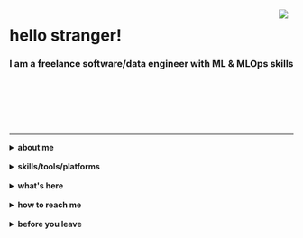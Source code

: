 <img align="right" style="padding: 10px" src="https://c.tenor.com/vRhSpkeqingAAAAC/gothguy-it-crowd.gif">

# hello stranger!

<h3>I am a freelance software/data engineer with ML & MLOps skills</h3>

<br>
<br>
<br>
<br>
<br>

---
<details>
  <summary><b>about me</b></summary>

* 15+ years as a software engineer, and I keep on learning
* Expert in building backend, big data, and ML systems
* Built systems with Java, Scala, Python, Groovy, Kotlin
* Cloud experience with GCP, Azure, AWS, PCF and WMWare Tanzu
* Experienced in distributed computing (Hadoop, NoSQL, Spark, Kubernetes)
* Experienced in OOP, FP and TDD
* Experienced in Agile methodologies
* Comfortable with DevOps duties and occasional frontend development
* Can fulfill Lead or Senior Engineer roles
* MSc in Computer Science (2008) 
* BSc in Statistics (2004) 

My interests are (I spend time thinking about):
* Fact based decisions
* Data intensive applications
* Bringing ML models to production, MLOps and overall how we could improve tooling/practices around ML projects

Some values/perspectives I have:
* I am not religious or obsessed with any platform/language/tool. They are all good when used in the right context. I care about problems and domains. 
* For me people and organization culture are more important than tech & tools. 
* I am a fan of Richard Feynman. As a result I am against cargo cult science (or development)
* I get more satisfaction from deleting code rather than writing it. 

Then you may ask why are you here at all? Well... 

<img align="center" height="360" width="600" src="assets/le-feu-follet-scene.png" alt="anyway, we fade away fast" />
</details>

<br/>
<details>
  <summary><b>skills/tools/platforms</b></summary>

Over the years I used several programming languages, frameworks and tools. I only list the ones below that I recently use(d) 

**Programming Languages**:

<img title="Java" alt="Java" src="assets/java.png" width="35" height="40" />
&nbsp;
&nbsp;
&nbsp;
<img title="Scala" alt="Scala" src="assets/scala.png" width="70" height="40" />
&nbsp;
&nbsp;
<img title="Python" alt="Python" src="assets/python2.svg" width="100" height="40" />
&nbsp;
<img title="Groovy" alt="Groovy" src="assets/groovy.png" width="70" height="40" />
<br>

**Big Data**:

<img title="Hadoop" alt="Hadoop" src="assets/hadoop.svg" width="70" height="40" />
&nbsp;
&nbsp;
<img title="Spark" alt="Spark" src="assets/spark.svg" width="70" height="40" />
&nbsp;
&nbsp;
<img title="Beam" alt="Beam" src="assets/beam.png" width="70" height="40" />
&nbsp;
&nbsp;
<img title="Kafka" alt="Kafka" src="assets/kafka.svg" width="70" height="40" />
&nbsp;
&nbsp;
<img title="Luigi" alt="Luigi" src="assets/luigi.png" width="70" height="40" />

**Data Science/ML**:

<img title="Numpy" alt="Numpy" src="assets/numpy.png" width="70" height="40" />
&nbsp;
&nbsp;
<img title="Pandas" alt="Pandas" src="assets/pandas.png" width="70" height="40" />
&nbsp;
&nbsp;
<img title="Scikit-learn" alt="Scikit-learn" src="assets/scikitlearn.png" width="70" height="40" />
&nbsp;
&nbsp;
<img title="H2O" alt="H2O" src="assets/h2o.jpg" width="70" height="40" />


**Sql/NoSql**:

<img title="Postgres" alt="Postgres" src="assets/postgresql.png" width="45" height="40" />
&nbsp;
&nbsp;
<img title="Sql-Server" alt="Sql-Server" src="assets/ms-sql-server.svg" width="70" height="40" />
&nbsp;
&nbsp;
<img title="Hbase" alt="Hbase" src="assets/hbase.png" width="70" height="40" />
&nbsp;
&nbsp;
<img title="Google Big Table" alt="Google Big Table" src="assets/bigtable.jpg" width="50" height="40" />
&nbsp;
&nbsp;
<img title="Google Big Query" alt="Google Big Query" src="assets/bigquery.png" width="50" height="40" />
&nbsp;
&nbsp;
<img title="Redis" alt="Redis" src="assets/redis.png" width="80" height="40" />
&nbsp;
&nbsp;
<img title="Cassandra" alt="Cassandra" src="assets/cassandra.png" width="50" height="40" />&nbsp;
&nbsp;
&nbsp;
<img title="Clickhouse" alt="Clickhouse" src="assets/clickhouse.jpeg" width="70" height="40" />


**Platforms/Ops**:

<img title="Kubernetes" alt="Kubernetes" src="assets/kubernetes.png" width="50" height="40" />
&nbsp;
&nbsp;
<img title="Azure" alt="Azure" src="assets/azure.png" width="50" height="40" />
&nbsp;
&nbsp;
<img title="Google Cloud" alt="Google Cloud" src="assets/google-cloud.png" width="50" height="40" />
&nbsp;
&nbsp;
<img title="Pivotal Cloud Foundry" alt="Pivotal Cloud Foundry" src="assets/pivotal-cloud-foundry.png" width="50" height="40" />
&nbsp;
&nbsp;
<img title="Jenkins" alt="Jenkins" src="assets/jenkins.png" width="120" height="40" />
<img title="Bamboo" alt="Bamboo" src="assets/bamboo.png" width="70" height="40" />

**Frameworks**

<img title="Spring boot" alt="Spring boot" src="assets/springboot.png" width="70" height="40" />
&nbsp;
&nbsp;
<img title="Akka" alt="Akka" src="assets/akka.png" width="70" height="40" />

**Daily**:

<img title="Xubuntu" alt="Xubuntu" src="assets/xubuntu.png" width="50" height="40" />
&nbsp;
&nbsp;
<img title="Intellij Idea" alt="Intellij Idea" src="assets/idea.png" width="50" height="40" />
&nbsp;
&nbsp;
<img title="Intellij Pycharm" alt="Intellij Pycharm" src="assets/pycharm.png" width="50" height="40" />
&nbsp;
&nbsp;
<img title="Docker" alt="Docker" src="assets/docker.png" width="50" height="40" />
&nbsp;
&nbsp;
<img title="Vim" alt="Vim" src="assets/vim.png" width="40" height="40" />
&nbsp;
&nbsp;
<img title="Git" alt="Git" src="assets/git.png" width="80" height="40" />
&nbsp;
&nbsp;
<img title="iPython" alt="iPython" src="assets/ipython.png" width="60" height="40" />

</details>

<br/>
<details>
  <summary><b>what's here</b></summary>

* [my projects](https://github.com/ozgunalan)
* [assignments](https://github.com/oalan-assignments): code I wrote for some take-home assignments
* [forks](https://github.com/oalan-forks): put them here away for some organization
* [learnings](https://github.com/oalan-learnings/): code & notes for followed courses and learning materials

<!--todo: [learning & notes]()-->
<!--todo: [posts]()-->

</details>

<br/>
<details>
  <summary><b>how to reach me</b></summary>

<br>

[<img src="https://img.shields.io/badge/LinkedIn-e9ebf0?logo=linkedin&logoColor=0077B5" alt="LinkedIn logo" title="LinkedIn" height="24" />](https://www.linkedin.com/in/oalan)

</details>

<br/>
<details>
  <summary><b>before you leave</b></summary>
<br>

> It is easy in the world to live after the world’s opinion; it is easy in solitude to live after our own; but the great man is he who in the midst of the crowd keeps with perfect sweetness the independence of solitude. — Ralph Waldo Emerson
</details>


<!---
ozgunalan/ozgunalan is a ✨ special ✨ repository because its `README.md` (this file) appears on your GitHub profile.
You can click the Preview link to take a look at your changes.
--->



<!--- Maybe later

- 👋 Hi, I’m @ozgunalan
- 👀 I’m interested in ...
- 🌱 I’m currently learning ...
- 💞️ I’m looking to collaborate on ...
- 📫 How to reach me ...
--->

<br/>

